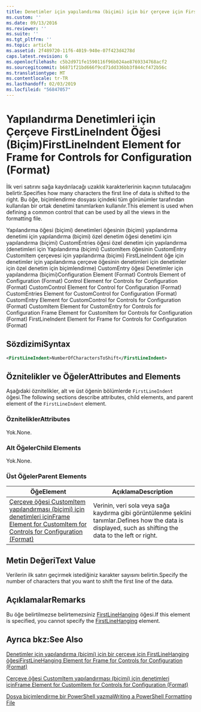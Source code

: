 ```yaml
---
title: Denetimler için yapılandırma (biçimi) için bir çerçeve için FirstLineIndent öğesi | Microsoft Docs
ms.custom: ''
ms.date: 09/13/2016
ms.reviewer: ''
ms.suite: ''
ms.tgt_pltfrm: ''
ms.topic: article
ms.assetid: 2f489720-11f6-4019-940e-07f423d4278d
caps.latest.revision: 6
ms.openlocfilehash: c5b2d971fe1590116f96b024ae8769334768acf2
ms.sourcegitcommit: b6871f21bd666f9cd71dd336bb3f844cf472b56c
ms.translationtype: MT
ms.contentlocale: tr-TR
ms.lasthandoff: 02/03/2019
ms.locfileid: "56847057"
---
```

# <a name="firstlineindent-element-for-frame-for-controls-for-configuration-format"></a><span data-ttu-id="7a3ce-102">Yapılandırma Denetimleri için Çerçeve FirstLineIndent Öğesi (Biçim)</span><span class="sxs-lookup"><span data-stu-id="7a3ce-102">FirstLineIndent Element for Frame for Controls for Configuration (Format)</span></span>

<span data-ttu-id="7a3ce-103">İlk veri satırını sağa kaydırılacağı uzaklık karakterlerinin kaçının tutulacağını belirtir.</span><span class="sxs-lookup"><span data-stu-id="7a3ce-103">Specifies how many characters the first line of data is shifted to the right.</span></span> <span data-ttu-id="7a3ce-104">Bu öğe, biçimlendirme dosyası içindeki tüm görünümler tarafından kullanılan bir ortak denetimi tanımlarken kullanılır.</span><span class="sxs-lookup"><span data-stu-id="7a3ce-104">This element is used when defining a common control that can be used by all the views in the formatting file.</span></span>

<span data-ttu-id="7a3ce-105">Yapılandırma öğesi (biçimi) denetimleri öğesinin (biçimi) yapılandırma denetimi için yapılandırma (biçimi) özel denetim öğesi denetimi için yapılandırma (biçimi) CustomEntries öğesi özel denetim için yapılandırma (denetimleri için Yapılandırma (biçimi) CustomItem öğesinin CustomEntry CustomItem çerçevesi için yapılandırma (biçimi) FirstLineIndent öğe için denetimler için yapılandırma çerçeve öğesinin denetimleri için denetimler için özel denetim için biçimlendirme) CustomEntry öğesi Denetimler için yapılandırma (biçimi)</span><span class="sxs-lookup"><span data-stu-id="7a3ce-105">Configuration Element (Format) Controls Element of Configuration (Format) Control Element for Controls for Configuration (Format) CustomControl Element for Control for Configuration (Format) CustomEntries Element for CustomControl for Configuration (Format) CustomEntry Element for CustomControl for Controls for Configuration (Format) CustomItem Element for CustomEntry for Controls for Configuration Frame Element for CustomItem for Controls for Configuration (Format) FirstLineIndent Element for Frame for Controls for Configuration (Format)</span></span>

## <a name="syntax"></a><span data-ttu-id="7a3ce-106">Sözdizimi</span><span class="sxs-lookup"><span data-stu-id="7a3ce-106">Syntax</span></span>

```xml
<FirstLineIndent>NumberOfCharactersToShift</FirstLineIndent>
```

## <a name="attributes-and-elements"></a><span data-ttu-id="7a3ce-107">Öznitelikler ve Öğeler</span><span class="sxs-lookup"><span data-stu-id="7a3ce-107">Attributes and Elements</span></span>

<span data-ttu-id="7a3ce-108">Aşağıdaki öznitelikler, alt ve üst öğenin bölümlerde `FirstLineIndent` öğesi.</span><span class="sxs-lookup"><span data-stu-id="7a3ce-108">The following sections describe attributes, child elements, and parent element of the `FirstLineIndent` element.</span></span>

### <a name="attributes"></a><span data-ttu-id="7a3ce-109">Öznitelikler</span><span class="sxs-lookup"><span data-stu-id="7a3ce-109">Attributes</span></span>

<span data-ttu-id="7a3ce-110">Yok.</span><span class="sxs-lookup"><span data-stu-id="7a3ce-110">None.</span></span>

### <a name="child-elements"></a><span data-ttu-id="7a3ce-111">Alt Öğeler</span><span class="sxs-lookup"><span data-stu-id="7a3ce-111">Child Elements</span></span>

<span data-ttu-id="7a3ce-112">Yok.</span><span class="sxs-lookup"><span data-stu-id="7a3ce-112">None.</span></span>

### <a name="parent-elements"></a><span data-ttu-id="7a3ce-113">Üst Öğeler</span><span class="sxs-lookup"><span data-stu-id="7a3ce-113">Parent Elements</span></span>

|<span data-ttu-id="7a3ce-114">Öğe</span><span class="sxs-lookup"><span data-stu-id="7a3ce-114">Element</span></span>|<span data-ttu-id="7a3ce-115">Açıklama</span><span class="sxs-lookup"><span data-stu-id="7a3ce-115">Description</span></span>|
|-------------|-----------------|
|[<span data-ttu-id="7a3ce-116">Çerçeve öğesi CustomItem yapılandırması (biçimi) için denetimleri için</span><span class="sxs-lookup"><span data-stu-id="7a3ce-116">Frame Element for CustomItem for Controls for Configuration (Format)</span></span>](./frame-element-for-customitem-for-controls-for-configuration-format.md)|<span data-ttu-id="7a3ce-117">Verinin, veri sola veya sağa kaydırma gibi görüntülenme şeklini tanımlar.</span><span class="sxs-lookup"><span data-stu-id="7a3ce-117">Defines how the data is displayed, such as shifting the data to the left or right.</span></span>|

## <a name="text-value"></a><span data-ttu-id="7a3ce-118">Metin Değeri</span><span class="sxs-lookup"><span data-stu-id="7a3ce-118">Text Value</span></span>

<span data-ttu-id="7a3ce-119">Verilerin ilk satırı geçirmek istediğiniz karakter sayısını belirtin.</span><span class="sxs-lookup"><span data-stu-id="7a3ce-119">Specify the number of characters that you want to shift the first line of the data.</span></span>

## <a name="remarks"></a><span data-ttu-id="7a3ce-120">Açıklamalar</span><span class="sxs-lookup"><span data-stu-id="7a3ce-120">Remarks</span></span>

<span data-ttu-id="7a3ce-121">Bu öğe belirtilmezse belirtemezsiniz [FirstLineHanging](./firstlinehanging-element-for-frame-for-controls-for-configuration-format.md) öğesi.</span><span class="sxs-lookup"><span data-stu-id="7a3ce-121">If this element is specified, you cannot specify the [FirstLineHanging](./firstlinehanging-element-for-frame-for-controls-for-configuration-format.md) element.</span></span>

## <a name="see-also"></a><span data-ttu-id="7a3ce-122">Ayrıca bkz:</span><span class="sxs-lookup"><span data-stu-id="7a3ce-122">See Also</span></span>

[<span data-ttu-id="7a3ce-123">Denetimler için yapılandırma (biçimi) için bir çerçeve için FirstLineHanging öğesi</span><span class="sxs-lookup"><span data-stu-id="7a3ce-123">FirstLineHanging Element for Frame for Controls for Configuration (Format)</span></span>](./firstlinehanging-element-for-frame-for-controls-for-configuration-format.md)

[<span data-ttu-id="7a3ce-124">Çerçeve öğesi CustomItem yapılandırması (biçimi) için denetimleri için</span><span class="sxs-lookup"><span data-stu-id="7a3ce-124">Frame Element for CustomItem for Controls for Configuration (Format)</span></span>](./frame-element-for-customitem-for-controls-for-configuration-format.md)

[<span data-ttu-id="7a3ce-125">Dosya biçimlendirme bir PowerShell yazma</span><span class="sxs-lookup"><span data-stu-id="7a3ce-125">Writing a PowerShell Formatting File</span></span>](./writing-a-powershell-formatting-file.md)
